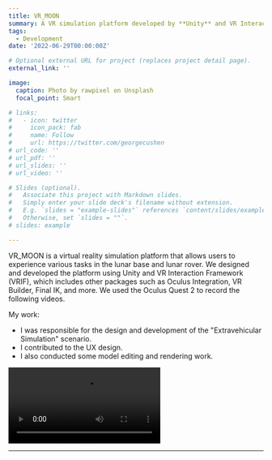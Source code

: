 ```yaml
---
title: VR_MOON
summary: A VR simulation platform developed by **Unity** and VR Interaction Framework (**VRIF**).
tags:
  - Development
date: '2022-06-29T00:00:00Z'

# Optional external URL for project (replaces project detail page).
external_link: ''

image:
  caption: Photo by rawpixel on Unsplash
  focal_point: Smart

# links:
#   - icon: twitter
#     icon_pack: fab
#     name: Follow
#     url: https://twitter.com/georgecushen
# url_code: ''
# url_pdf: ''
# url_slides: ''
# url_video: ''

# Slides (optional).
#   Associate this project with Markdown slides.
#   Simply enter your slide deck's filename without extension.
#   E.g. `slides = "example-slides"` references `content/slides/example-slides.md`.
#   Otherwise, set `slides = ""`.
# slides: example

---
```


VR_MOON is a virtual reality simulation platform that allows users to experience various tasks in the lunar base and lunar rover. We designed and developed the platform using Unity and VR Interaction Framework (VRIF), which includes other packages such as Oculus Integration, VR Builder, Final IK, and more. We used the Oculus Quest 2 to record the following videos.

My work:

- I was responsible for the design and development of the "Extravehicular Simulation" scenario.
- I contributed to the UX design.
- I also conducted some model editing and rendering work.

<video src="VR%20Moon.mp4" controls title="Title"></video>

---

